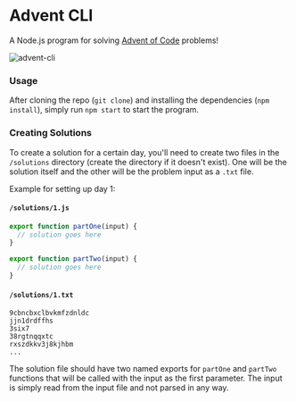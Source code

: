 # Advent CLI

A Node.js program for solving [Advent of Code](https://adventofcode.com/) problems!

![advent-cli](https://github.com/dtgreene/advent-cli/assets/24302976/5f76d744-673a-417e-ba60-79951cdc80fa)


### Usage

After cloning the repo (`git clone`) and installing the dependencies (`npm install`), simply run `npm start` to start the program.

### Creating Solutions

To create a solution for a certain day, you'll need to create two files in the `/solutions` directory (create the directory if it doesn't exist). One will be the solution itself and the other will be the problem input as a `.txt` file.  

Example for setting up day 1:

#### `/solutions/1.js`
```javascript
export function partOne(input) {
  // solution goes here
}

export function partTwo(input) {
  // solution goes here
}
```
#### `/solutions/1.txt`
```
9cbncbxclbvkmfzdnldc
jjn1drdffhs
3six7
38rgtnqqxtc
rxszdkkv3j8kjhbm
...
```

The solution file should have two named exports for `partOne` and `partTwo` functions that will be called with the input as the first parameter. The input is simply read from the input file and not parsed in any way.

